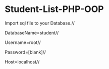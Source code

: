 # Student-List-PHP-OOP

Import sql file to your Database.//

DatabaseName=student//

Username=root//

Password=[blank]//

Host=localhost//



